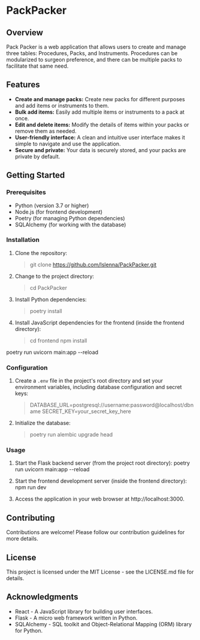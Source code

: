 # PackPacker

## Overview

Pack Packer is a web application that allows users to create and manage three tables: Procedures, Packs, and Instruments. Procedures can be modularized to surgeon preference, and there can be multiple packs to facilitate that same need. 

## Features

- **Create and manage packs:** Create new packs for different purposes and add items or instruments to them.
- **Bulk add items:** Easily add multiple items or instruments to a pack at once.
- **Edit and delete items:** Modify the details of items within your packs or remove them as needed.
- **User-friendly interface:** A clean and intuitive user interface makes it simple to navigate and use the application.
- **Secure and private:** Your data is securely stored, and your packs are private by default.

## Getting Started

### Prerequisites

- Python (version 3.7 or higher)
- Node.js (for frontend development)
- Poetry (for managing Python dependencies)
- SQLAlchemy (for working with the database)

### Installation

1. Clone the repository:

    > git clone https://github.com/Islenna/PackPacker.git

2. Change to the project directory:

    > cd PackPacker

3. Install Python dependencies:

    > poetry install

4. Install JavaScript dependencies for the frontend (inside the frontend directory):

    > cd frontend
    > npm install

poetry run uvicorn main:app --reload

### Configuration

1. Create a `.env` file in the project's root directory and set your environment variables, including database configuration and secret keys:
    
    >DATABASE_URL=postgresql://username:password@localhost/dbname
    >SECRET_KEY=your_secret_key_here

2. Initialize the database:
    >poetry run alembic upgrade head

### Usage

1. Start the Flask backend server (from the project root directory):
    poetry run uvicorn main:app --reload

2. Start the frontend development server (inside the frontend directory):
    npm run dev


3. Access the application in your web browser at http://localhost:3000.

## Contributing

Contributions are welcome! Please follow our contribution guidelines for more details.

## License

This project is licensed under the MIT License - see the LICENSE.md file for details.

## Acknowledgments

- React - A JavaScript library for building user interfaces.
- Flask - A micro web framework written in Python.
- SQLAlchemy - SQL toolkit and Object-Relational Mapping (ORM) library for Python.
